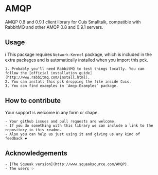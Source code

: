 # AMQP

AMQP 0.8 and 0.9.1 client library for Cuis Smalltalk, compatible with RabbitMQ and other AMQP 0.8 and 0.9.1 servers.

## Usage

ℹ️ This package requires `Network-Kernel` package, which is included in the extra packages and is automatically installed when you import this pck.

    1. Probably you'll need RabbitMQ to test things locally. You can follow the [official installation guide](http://www.rabbitmq.com/install.html).
    2. You can install this pck dropping the file inside Cuis.
    3. You can find examples in `Amqp-Examples` package.

## How to contribute

Your support is welcome in any form or shape.

    - Your github issues and pull requests are welcome.
    - If you do something with this library we can include a link to the repository in this readme.
    - Also you can help us just using it and giving us any kind of feedback ❤️

## Acknowledgements

    - [The Squeak version](http://www.squeaksource.com/AMQP).
    - The users ✨
